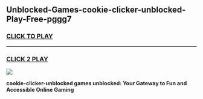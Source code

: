 
## Unblocked-Games-cookie-clicker-unblocked-Play-Free-pggg7
<h3>
<a href="https://premium76.site?title=cookie-clicker-unblocked&ref=18A1">CLICK TO PLAY</a></h3>
<hr>

<h3>
<a href="https://premium76.site?title=cookie-clicker-unblocked&ref=18A1">CLICK 2 PLAY</a>
  
</h3>

<a href="https://premium76.site?title=cookie-clicker-unblocked&ref=18A1"><img src="https://clearcache.store/games.png"></a>


**cookie-clicker-unblocked games unblocked: Your Gateway to Fun and Accessible Online Gaming**
